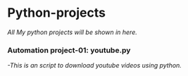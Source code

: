 # Python-projects
*All My python projects will be shown in here.*
### Automation project-01: youtube.py
*-This is an script to download youtube videos using python.*
